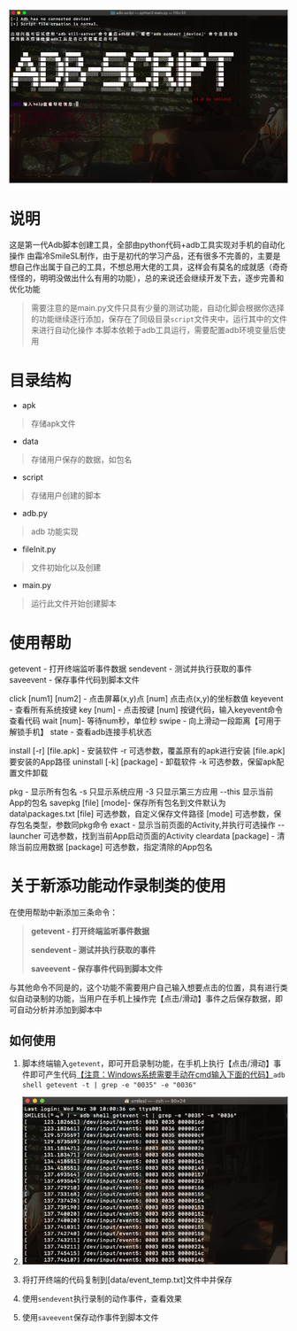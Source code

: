  ![getevent](photos/adb-scirpt_cmd.png)

# 说明

这是第一代Adb脚本创建工具，全部由python代码+adb工具实现对手机的自动化操作
由霜冷SmileSL制作，由于是初代的学习产品，还有很多不完善的，主要是想自己作出属于自己的工具，不想总用大佬的工具，这样会有莫名的成就感（奇奇怪怪的，明明没做出什么有用的功能），总的来说还会继续开发下去，逐步完善和优化功能

> 需要注意的是main.py文件只具有少量的测试功能，自动化脚会根据你选择的功能继续逐行添加，保存在了同级目录`script`文件夹中，运行其中的文件来进行自动化操作
> 本脚本依赖于adb工具运行，需要配置adb环境变量后使用

# 目录结构

- apk

> 存储apk文件

- data

> 存储用户保存的数据，如包名

- script

> 存储用户创建的脚本

- adb.py

> adb 功能实现

- fileInit.py

> 文件初始化以及创建

- main.py

> 运行此文件开始创建脚本



# 使用帮助
getevent  - 打开终端监听事件数据
sendevent - 测试并执行获取的事件
saveevent - 保存事件代码到脚本文件

click [num1] [num2] - 点击屏幕(x,y)点
    [num] 点击点(x,y)的坐标数值
keyevent  -  查看所有系统按键
key [num] -  点击按键
    [num] 按键代码，输入keyevent命令查看代码
wait [num]-  等待num秒，单位秒
swipe     - 向上滑动一段距离【可用于解锁手机】
state     -  查看adb连接手机状态

install [-r] [file.apk] -  安装软件
    -r  可选参数，覆盖原有的apk进行安装
    [file.apk] 要安装的App路径
uninstall [-k] [package] -  卸载软件
    -k  可选参数，保留apk配置文件卸载

pkg  -  显示所有包名
    -s 只显示系统应用
    -3 只显示第三方应用
    --this  显示当前App的包名
savepkg [file] [mode]- 保存所有包名到文件默认为 data\packages.txt
    [file] 可选参数，自定义保存文件路径
    [mode] 可选参数，保存包名类型，参数同pkg命令
exact - 显示当前页面的Activity,并执行可选操作
    --launcher 可选参数，找到当前App启动页面的Activity
cleardata [package] - 清除当前应用数据
    [package] 可选参数，指定清除的App包名



# 关于新添功能动作录制类的使用

在使用帮助中新添加三条命令：

> **getevent  - 打开终端监听事件数据**
>
> **sendevent - 测试并执行获取的事件**
>
> **saveevent - 保存事件代码到脚本文件**

与其他命令不同是的，这个功能不需要用户自己输入想要点击的位置，具有进行类似自动录制的功能，当用户在手机上操作完【点击/滑动】事件之后保存数据，即可自动分析并添加到脚本中



## 如何使用

1. 脚本终端输入`getevent`，即可开启录制功能，在手机上执行【点击/滑动】事件即可产生代码<u>【注意：Windows系统需要手动在cmd输入下面的代码】</u>`adb shell getevent -t | grep -e "0035" -e "0036"`
2. ![getevent](photos/get_event.png)



2. 将打开终端的代码复制到[data/event_temp.txt]文件中并保存
3. 使用`sendevent`执行录制的动作事件，查看效果
4. 使用`saveevent`保存动作事件到脚本文件
